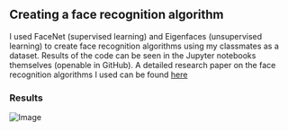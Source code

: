 ## Creating a face recognition algorithm
I used FaceNet (supervised learning) and Eigenfaces (unsupervised learning) to create face recognition algorithms using my classmates as a dataset. Results of the code can be seen in the Jupyter notebooks themselves (openable in GitHub). A detailed research paper on the face recognition algorithms I used can be found [here](https://docs.google.com/document/d/1598xceIfkDeDQmPRQhCrsC8KbZ0vLFTGVJUl3PAp99o/edit?usp=sharing)

### Results
![Image](https://user-images.githubusercontent.com/35256233/71884332-11ed8400-3173-11ea-80e0-4c1e7fc230d8.png)
